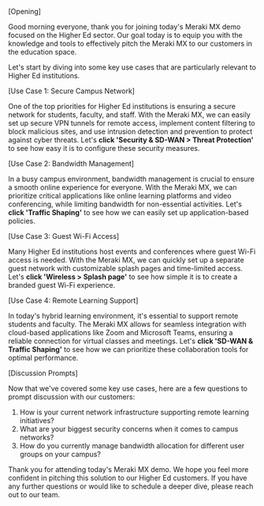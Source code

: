 [Opening]

Good morning everyone, thank you for joining today's Meraki MX demo focused on the Higher Ed sector. Our goal today is to equip you with the knowledge and tools to effectively pitch the Meraki MX to our customers in the education space.

Let's start by diving into some key use cases that are particularly relevant to Higher Ed institutions.

[Use Case 1: Secure Campus Network]

One of the top priorities for Higher Ed institutions is ensuring a secure network for students, faculty, and staff. With the Meraki MX, we can easily set up secure VPN tunnels for remote access, implement content filtering to block malicious sites, and use intrusion detection and prevention to protect against cyber threats. Let's **click 'Security & SD-WAN > Threat Protection'** to see how easy it is to configure these security measures.

[Use Case 2: Bandwidth Management]

In a busy campus environment, bandwidth management is crucial to ensure a smooth online experience for everyone. With the Meraki MX, we can prioritize critical applications like online learning platforms and video conferencing, while limiting bandwidth for non-essential activities. Let's **click 'Traffic Shaping'** to see how we can easily set up application-based policies.

[Use Case 3: Guest Wi-Fi Access]

Many Higher Ed institutions host events and conferences where guest Wi-Fi access is needed. With the Meraki MX, we can quickly set up a separate guest network with customizable splash pages and time-limited access. Let's **click 'Wireless > Splash page'** to see how simple it is to create a branded guest Wi-Fi experience.

[Use Case 4: Remote Learning Support]

In today's hybrid learning environment, it's essential to support remote students and faculty. The Meraki MX allows for seamless integration with cloud-based applications like Zoom and Microsoft Teams, ensuring a reliable connection for virtual classes and meetings. Let's **click 'SD-WAN & Traffic Shaping'** to see how we can prioritize these collaboration tools for optimal performance.

[Discussion Prompts]

Now that we've covered some key use cases, here are a few questions to prompt discussion with our customers:

1. How is your current network infrastructure supporting remote learning initiatives?
2. What are your biggest security concerns when it comes to campus networks?
3. How do you currently manage bandwidth allocation for different user groups on your campus?

Thank you for attending today's Meraki MX demo. We hope you feel more confident in pitching this solution to our Higher Ed customers. If you have any further questions or would like to schedule a deeper dive, please reach out to our team.